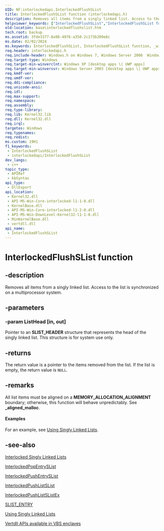 ```yaml
---
UID: NF:interlockedapi.InterlockedFlushSList
title: InterlockedFlushSList function (interlockedapi.h)
description: Removes all items from a singly linked list. Access to the list is synchronized on a multiprocessor system. (InterlockedFlushSList)
helpviewer_keywords: ["InterlockedFlushSList","InterlockedFlushSList function","_win32_interlockedflushslist","base.interlockedflushslist","interlockedapi/InterlockedFlushSList","winbase/InterlockedFlushSList"]
old-location: base\interlockedflushslist.htm
tech.root: backup
ms.assetid: 3fde3377-8a98-4976-a350-2c173b209e8c
ms.date: 02/02/2024
ms.keywords: InterlockedFlushSList, InterlockedFlushSList function, _win32_interlockedflushslist, base.interlockedflushslist, interlockedapi/InterlockedFlushSList, winbase/InterlockedFlushSList
req.header: interlockedapi.h
req.include-header: Windows.h on Windows 7, Windows Server 2008  Windows Server 2008 R2
req.target-type: Windows
req.target-min-winverclnt: Windows XP [desktop apps \| UWP apps]
req.target-min-winversvr: Windows Server 2003 [desktop apps \| UWP apps]
req.kmdf-ver: 
req.umdf-ver: 
req.ddi-compliance: 
req.unicode-ansi: 
req.idl: 
req.max-support: 
req.namespace: 
req.assembly: 
req.type-library: 
req.lib: Kernel32.lib
req.dll: Kernel32.dll
req.irql: 
targetos: Windows
req.typenames: 
req.redist: 
ms.custom: 19H1
f1_keywords:
 - InterlockedFlushSList
 - interlockedapi/InterlockedFlushSList
dev_langs:
 - c++
topic_type:
 - APIRef
 - kbSyntax
api_type:
 - DllExport
api_location:
 - Kernel32.dll
 - API-MS-Win-Core-interlocked-l1-1-0.dll
 - KernelBase.dll
 - API-MS-Win-Core-interlocked-l1-2-0.dll
 - API-MS-Win-DownLevel-Kernel32-l1-1-0.dll
 - MinKernelBase.dll
 - vertdll.dll
api_name:
 - InterlockedFlushSList
---
```


# InterlockedFlushSList function

## -description

Removes all items from a singly linked list. Access to the list is synchronized on a multiprocessor system.

## -parameters

### -param ListHead [in, out]

Pointer to an **SLIST_HEADER** structure that represents the head of the singly linked list. This structure is for system use only.

## -returns

The return value is a pointer to the items removed from the list. If the list is empty, the return value is `NULL`.

## -remarks

All list items must be aligned on a **MEMORY_ALLOCATION_ALIGNMENT** boundary; otherwise, this function will behave unpredictably. See **_aligned_malloc**.

#### Examples

For an example, see [Using Singly Linked Lists](/windows/win32/Sync/using-singly-linked-lists).

## -see-also

[Interlocked Singly Linked Lists](/windows/win32/Sync/interlocked-singly-linked-lists)

[InterlockedPopEntrySList](nf-interlockedapi-interlockedpopentryslist.md)

[InterlockedPushEntrySList](nf-interlockedapi-interlockedpushentryslist.md)

[InterlockedPushListSList](/previous-versions/windows/desktop/legacy/hh448545(v=vs.85))

[InterlockedPushListSListEx](nf-interlockedapi-interlockedpushlistslistex.md)

[SLIST_ENTRY](../winnt/ns-winnt-slist_entry.md)

[Using Singly Linked Lists](/windows/win32/Sync/using-singly-linked-lists)

[Vertdll APIs available in VBS enclaves](/windows/win32/trusted-execution/enclaves-available-in-vertdll)
